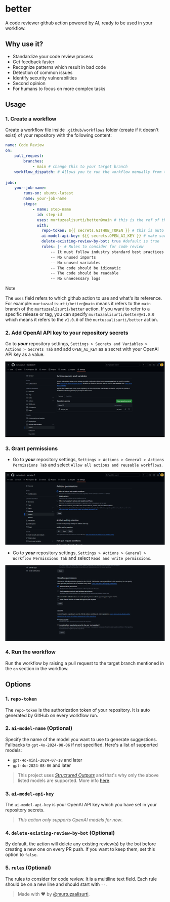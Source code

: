 # better

A code reviewer github action powered by AI, ready to be used in your workflow.

## Why use it?

- Standardize your code review process
- Get feedback faster
- Recognize patterns which result in bad code
- Detection of common issues
- Identify security vulnerabilities
- Second opinion
- For humans to focus on more complex tasks

## Usage

### 1. Create a workflow

Create a workflow file inside `.github/workflows` folder (create if it doesn't exist) of your repository with the following content:

```yaml
name: Code Review
on:
    pull_request:
        branches:
            - main # change this to your target branch
    workflow_dispatch: # Allows you to run the workflow manually from the Actions tab

jobs:
    your-job-name:
        runs-on: ubuntu-latest
        name: your-job-name
        steps:
            - name: step-name
              id: step-id
              uses: murtuzaalisurti/better@main # this is the ref of the github action - https://docs.github.com/en/actions/writing-workflows/workflow-syntax-for-github-actions#jobsjob_iduses
              with:
                repo-token: ${{ secrets.GITHUB_TOKEN }} # this is auto generated
                ai-model-api-key: ${{ secrets.OPEN_AI_KEY }} # make sure to set this in your repository secrets - /settings/secrets/actions (Settings > Secrets and Variables > Actions > Secrets Tab)
                delete-existing-review-by-bot: true #default is true
                rules: |- # Rules to consider for code review
                    -- It must follow industry standard best practices
                    -- No unused imports
                    -- No unused variables
                    -- The code should be idiomatic
                    -- The code should be readable
                    -- No unnecessary logs

```

> [!NOTE]
> The `uses` field refers to which github action to use and what's its reference. For example: `murtuzaalisurti/better@main` means it refers to the `main` branch of the `murtuzaalisurti/better` action. If you want to refer to a specific release or tag, you can specify `murtuzaalisurti/better@v1.0.0` which means it refers to the `v1.0.0` of the `murtuzaalisurti/better` action.

### 2. Add OpenAI API key to your repository secrets

Go to ***your*** repository settings, `Settings > Secrets and Variables > Actions > Secrets Tab` and add `OPEN_AI_KEY` as a secret with your OpenAI API key as a value.

![repo-settings-page](./assets/repo-settings-page.png)

### 3. Grant permissions

- Go to ***your*** repository settings, `Settings > Actions > General > Actions Permissions Tab` and select `Allow all actions and reusable workflows`.

![repo-settings-permissions-actions](./assets/repo-settings-permissions-actions.png)

- Go to ***your*** repository settings, `Settings > Actions > General > Workflow Permissions Tab` and select `Read and write permissions`.

![repo-settings-workflow](./assets/repo-settings-workflow.png)

### 4. Run the workflow

Run the workflow by raising a pull request to the target branch mentioned in the `on` section in the workflow.

## Options

### 1. `repo-token`

The `repo-token` is the authorization token of your repository. It is auto generated by GitHub on every workflow run.

### 2. `ai-model-name` (Optional)

Specify the name of the model you want to use to generate suggestions. Fallbacks to `gpt-4o-2024-08-06` if not specified. Here's a list of supported models:

- `gpt-4o-mini-2024-07-18` and later
- `gpt-4o-2024-08-06` and later

> This project uses [*Structured Outputs*](https://platform.openai.com/docs/guides/structured-outputs/supported-models) and that's why only the above listed models are supported. More info [here](https://platform.openai.com/docs/models).

### 3. `ai-model-api-key`

The `ai-model-api-key` is your OpenAI API key which you have set in your repository secrets.

> *This action only supports OpenAI models for now*.

### 4. `delete-existing-review-by-bot` (Optional)

By default, the action will delete any existing review(s) by the bot before creating a new one on every PR push. If you want to keep them, set this option to `false`.

### 5. `rules` (Optional)

The rules to consider for code review. It is a multiline text field. Each rule should be on a new line and should start with `--`.

> Made with ❤️ by [@murtuzaalisurti](https://github.com/murtuzaalisurti).
